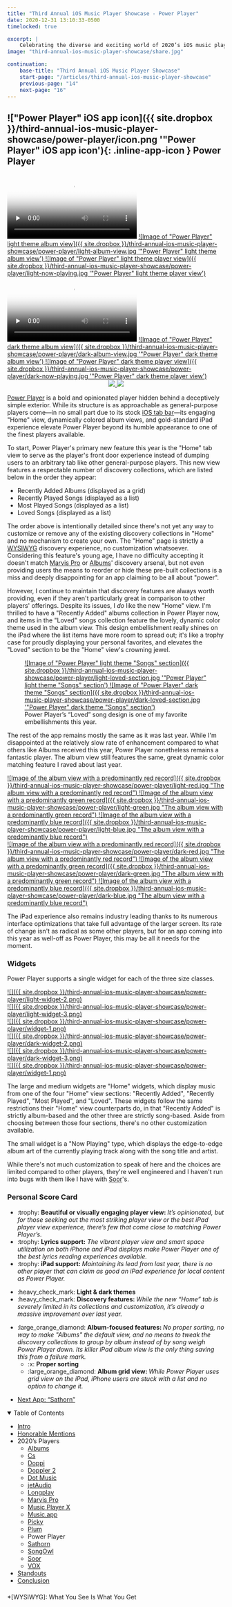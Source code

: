 ```yaml
---
title: "Third Annual iOS Music Player Showcase - Power Player"
date: 2020-12-31 13:10:33-0500
timelocked: true

excerpt: |
    Celebrating the diverse and exciting world of 2020’s iOS music players.
image: "third-annual-ios-music-player-showcase/share.jpg"

continuation:
    base-title: "Third Annual iOS Music Player Showcase"
    start-page: "/articles/third-annual-ios-music-player-showcase"
    previous-page: "14"
    next-page: "16"
---
```


<style>
    article ul li,
    article ol li {
        margin-bottom: 0;
    }
    article li ul,
    article li ol {
        margin-top: 0;
    }
</style>

## !["Power Player" iOS app icon]({{ site.dropbox }}/third-annual-ios-music-player-showcase/power-player/icon.png '"Power Player" iOS app icon'){: .inline-app-icon } Power Player

<div class="show-when-light edge-to-edge large three-images ios-screenshot">
<video controls preload="none" poster="{{ site.dropbox }}/third-annual-ios-music-player-showcase/power-player/light-usage-poster.jpg" alt="Video demonstrating 'Power Player' usage with light theme" title="Demonstrating 'Power Player' usage with light theme">
    <source src="{{ site.dropbox }}/third-annual-ios-music-player-showcase/power-player/light-usage.mp4" type="video/mp4">
    <source src="{{ site.dropbox }}/third-annual-ios-music-player-showcase/power-player/light-usage.webm" type="video/webm">
    <source src="{{ site.dropbox }}/third-annual-ios-music-player-showcase/power-player/light-usage.ogv" type="video/ogg">
    [HTML5 video tag not supported by your browser]
</video>
<a markdown="1" href="{{ site.dropbox }}/third-annual-ios-music-player-showcase/power-player/light-album-view.jpg">
![Image of "Power Player" light theme album view]({{ site.dropbox }}/third-annual-ios-music-player-showcase/power-player/light-album-view.jpg '"Power Player" light theme album view')
</a>
<a markdown="1" href="{{ site.dropbox }}/third-annual-ios-music-player-showcase/power-player/light-now-playing.jpg">
![Image of "Power Player" light theme player view]({{ site.dropbox }}/third-annual-ios-music-player-showcase/power-player/light-now-playing.jpg '"Power Player" light theme player view')
</a>
</div>
<div class="show-when-dark edge-to-edge large three-images ios-screenshot">
<video controls preload="none" poster="{{ site.dropbox }}/third-annual-ios-music-player-showcase/power-player/dark-usage-poster.jpg" alt="Video demonstrating 'Power Player' usage with dark theme" title="Demonstrating 'Power Player' usage with dark theme">
    <source src="{{ site.dropbox }}/third-annual-ios-music-player-showcase/power-player/dark-usage.mp4" type="video/mp4">
    <source src="{{ site.dropbox }}/third-annual-ios-music-player-showcase/power-player/dark-usage.webm" type="video/webm">
    <source src="{{ site.dropbox }}/third-annual-ios-music-player-showcase/power-player/dark-usage.ogv" type="video/ogg">
    [HTML5 video tag not supported by your browser]
</video>
<a markdown="1" href="{{ site.dropbox }}/third-annual-ios-music-player-showcase/power-player/dark-album-view.jpg">
![Image of "Power Player" dark theme album view]({{ site.dropbox }}/third-annual-ios-music-player-showcase/power-player/dark-album-view.jpg '"Power Player" dark theme album view')
</a>
<a markdown="1" href="{{ site.dropbox }}/third-annual-ios-music-player-showcase/power-player/dark-now-playing.jpg">
![Image of "Power Player" dark theme player view]({{ site.dropbox }}/third-annual-ios-music-player-showcase/power-player/dark-now-playing.jpg '"Power Player" dark theme player view')
</a>
</div>

<div style="text-align:center" class="inline app-download">
<a href="https://apps.apple.com/us/app/power-player-music-player/id1372545429">
<img class="show-when-light" src="{{ site.dropbox }}/third-annual-ios-music-player-showcase/light-download-on-the-app-store.svg" />
<img class="show-when-dark" src="{{ site.dropbox }}/third-annual-ios-music-player-showcase/dark-download-on-the-app-store.svg" />
</a>
</div>

[Power Player] is a bold and opinionated player hidden behind a deceptively simple exterior. While its structure is as approachable as general-purpose players come—in no small part due to its stock [iOS tab bar](https://developer.apple.com/design/human-interface-guidelines/ios/bars/tab-bars/)—its engaging "Home" view, dynamically colored album views, and gold-standard iPad experience elevate Power Player beyond its humble appearance to one of the finest players available.

To start, Power Player's primary new feature this year is the "Home" tab view to serve as the player's front door experience instead of dumping users to an arbitrary tab like other general-purpose players. This new view features a respectable number of discovery collections, which are listed below in the order they appear:

* Recently Added Albums (displayed as a grid)
* Recently Played Songs (displayed as a list)
* Most Played Songs (displayed as a list)
* Loved Songs (displayed as a list)

The order above is intentionally detailed since there's not yet any way to customize or remove any of the existing discovery collections in "Home" and no mechanism to create your own. The "Home" page is strictly a [WYSIWYG](https://en.wikipedia.org/wiki/WYSIWYG) discovery experience, no customization whatsoever. Considering this feature's young age, I have no difficulty accepting it doesn't match [Marvis Pro] or [Albums]' discovery arsenal, but not even providing users the means to reorder or hide these pre-built collections is a miss and deeply disappointing for an app claiming to be all about "power".

However, I continue to maintain that discovery features are always worth providing, even if they aren't particularly great in comparison to other players' offerings. Despite its issues, I *do* like the new "Home" view. I'm thrilled to have a "Recently Added" albums collection in Power Player now, and items in the "Loved" songs collection feature the lovely, dynamic color theme used in the album view. This design embellishment really shines on the iPad where the list items have more room to spread out; it's like a trophy case for proudly displaying your personal favorites, and elevates the "Loved" section to be the "Home" view's crowning jewel.

<figure class="inline ios-screenshot">
<a markdown="1" class="show-when-light" href="{{ site.dropbox }}/third-annual-ios-music-player-showcase/power-player/light-loved-section.jpg">
![Image of "Power Player" light theme "Songs" section]({{ site.dropbox }}/third-annual-ios-music-player-showcase/power-player/light-loved-section.jpg '"Power Player" light theme "Songs" section')
</a>
<a markdown="1" class="show-when-dark" href="{{ site.dropbox }}/third-annual-ios-music-player-showcase/power-player/dark-loved-section.jpg">
![Image of "Power Player" dark theme "Songs" section]({{ site.dropbox }}/third-annual-ios-music-player-showcase/power-player/dark-loved-section.jpg '"Power Player" dark theme "Songs" section')
</a>
<figcaption>Power Player’s “Loved” song design is one of my favorite embellishments this year.</figcaption>
</figure>

The rest of the app remains mostly the same as it was last year. While I'm disappointed at the relatively slow rate of enhancement compared to what others like Albums received this year, Power Player nonetheless remains a fantastic player. The album view still features the same, great dynamic color matching feature I raved about last year.

<div class="show-when-light three-images ios-screenshot">
<a markdown="1" href="{{ site.dropbox }}/third-annual-ios-music-player-showcase/power-player/light-red.jpg">
![Image of the album view with a predominantly red record]({{ site.dropbox }}/third-annual-ios-music-player-showcase/power-player/light-red.jpg "The album view with a predominantly red record")
</a>
<a markdown="1" href="{{ site.dropbox }}/third-annual-ios-music-player-showcase/power-player/light-green.jpg">
![Image of the album view with a predominantly green record]({{ site.dropbox }}/third-annual-ios-music-player-showcase/power-player/light-green.jpg "The album view with a predominantly green record")
</a>
<a markdown="1" href="{{ site.dropbox }}/third-annual-ios-music-player-showcase/power-player/light-blue.jpg">
![Image of the album view with a predominantly blue record]({{ site.dropbox }}/third-annual-ios-music-player-showcase/power-player/light-blue.jpg "The album view with a predominantly blue record")
</a>
</div>
<div class="show-when-dark three-images ios-screenshot">
<a markdown="1" href="{{ site.dropbox }}/third-annual-ios-music-player-showcase/power-player/dark-red.jpg">
![Image of the album view with a predominantly red record]({{ site.dropbox }}/third-annual-ios-music-player-showcase/power-player/dark-red.jpg "The album view with a predominantly red record")
</a>
<a markdown="1" href="{{ site.dropbox }}/third-annual-ios-music-player-showcase/power-player/dark-green.jpg">
![Image of the album view with a predominantly green record]({{ site.dropbox }}/third-annual-ios-music-player-showcase/power-player/dark-green.jpg "The album view with a predominantly green record")
</a>
<a markdown="1" href="{{ site.dropbox }}/third-annual-ios-music-player-showcase/power-player/dark-blue.jpg">
![Image of the album view with a predominantly blue record]({{ site.dropbox }}/third-annual-ios-music-player-showcase/power-player/dark-blue.jpg "The album view with a predominantly blue record")
</a>
</div>

The iPad experience also remains industry leading thanks to its numerous interface optimizations that take full advantage of the larger screen. Its rate of change isn't as radical as some other players, but for an app coming into this year as well-off as Power Player, this may be all it needs for the moment.

### Widgets

Power Player supports a single widget for each of the three size classes.

<div class="show-when-light box widget">
<div style="flex:0 1 40%;">
<a markdown="1" href="{{ site.dropbox }}/third-annual-ios-music-player-showcase/power-player/light-widget-2.png">
![]({{ site.dropbox }}/third-annual-ios-music-player-showcase/power-player/light-widget-2.png)
</a>
</div>
<div style="flex:0 1 40%;">
<a markdown="1" href="{{ site.dropbox }}/third-annual-ios-music-player-showcase/power-player/light-widget-3.png">
![]({{ site.dropbox }}/third-annual-ios-music-player-showcase/power-player/light-widget-3.png)
</a>
</div>
<div style="flex:0 1 20%;">
<a markdown="1" href="{{ site.dropbox }}/third-annual-ios-music-player-showcase/power-player/widget-1.png">
![]({{ site.dropbox }}/third-annual-ios-music-player-showcase/power-player/widget-1.png)
</a>
</div>
</div>
<div class="show-when-dark box widget">
<div style="flex:0 1 40%;">
<a markdown="1" href="{{ site.dropbox }}/third-annual-ios-music-player-showcase/power-player/dark-widget-2.png">
![]({{ site.dropbox }}/third-annual-ios-music-player-showcase/power-player/dark-widget-2.png)
</a>
</div>
<div style="flex:0 1 40%;">
<a markdown="1" href="{{ site.dropbox }}/third-annual-ios-music-player-showcase/power-player/dark-widget-3.png">
![]({{ site.dropbox }}/third-annual-ios-music-player-showcase/power-player/dark-widget-3.png)
</a>
</div>
<div style="flex:0 1 20%;">
<a markdown="1" href="{{ site.dropbox }}/third-annual-ios-music-player-showcase/power-player/widget-1.png">
![]({{ site.dropbox }}/third-annual-ios-music-player-showcase/power-player/widget-1.png)
</a>
</div>
</div>

The large and medium widgets are "Home" widgets, which display music from one of the four "Home" view sections: "Recently Added", "Recently Played", "Most Played", and "Loved". These widgets follow the same restrictions their "Home" view counterparts do, in that "Recently Added" is strictly album-based and the other three are strictly song-based. Aside from choosing between those four sections, there's no other customization available.

The small widget is a "Now Playing" type, which displays the edge-to-edge album art of the currently playing track along with the song title and artist.

While there's not much customization to speak of here and the choices are limited compared to other players, they're well engineered and I haven't run into bugs with them like I have with [Soor]'s.

### Personal Score Card

<div class="admonition aside">
<ul class="bare-list emoji-list">
<li><span class="bullet">:trophy:</span> <strong>Beautiful or visually engaging player view: </strong><em>It’s opinionated, but for those seeking out the most striking player view or the best iPad player view experience, there’s few that come close to matching Power Player’s.</em></li>
<li><span class="bullet">:trophy:</span> <strong>Lyrics support:</strong> <em>The vibrant player view and smart space utilization on both iPhone and iPad displays make Power Player one of the best lyrics reading experiences available.</em></li>
<li><span class="bullet">:trophy:</span> <strong>iPad support: </strong><em>Maintaining its lead from last year, there is no other player that can claim as good an iPad experience for local content as Power Player.</em></li>
</ul>

<ul class="bare-list emoji-list">
<li><span class="bullet">:heavy_check_mark:</span> <strong>Light & dark themes</strong></li>
<li><span class="bullet">:heavy_check_mark:</span> <strong>Discovery features: </strong><em>While the new “Home” tab is severely limited in its collections and customization, it’s already a massive improvement over last year.</em></li>
</ul>

<ul class="bare-list emoji-list">
<li><span class="bullet">:large_orange_diamond:</span> <strong>Album-focused features: </strong><em>No proper sorting, no way to make "Albums" the default view, and no means to tweak the discovery collections to group by album instead of by song weigh Power Player down. Its killer iPad album view is the only thing saving this from a failure mark.</em><ul class="bare-list">
    <li><span class="bullet">:x:</span> <strong>Proper sorting</strong></li>
    <li><span class="bullet">:large_orange_diamond:</span> <strong>Album grid view: </strong><em>While Power Player uses grid view on the iPad, iPhone users are stuck with a list and no option to change it.</em></li>
</ul></li>
</ul>
</div>

<ul id="blog-footer-buttons" class="button-group" style="text-align:left;">
    <li style="margin-left:0;width:auto;"><a href="/articles/third-annual-ios-music-player-showcase/16"><p class="button">Next App: “Sathorn”</p></a></li>
</ul>

<details open>
  <summary>Table of Contents</summary>

  <div class="toc" style="margin-bottom: 1.3rem;">
    <ul>
      <li><a href="/articles/third-annual-ios-music-player-showcase/">Intro</a></li>
      <li><a href="/articles/third-annual-ios-music-player-showcase/2">Honorable Mentions</a></li>
      <li>2020’s Players
        <ul>
          <li><a href="/articles/third-annual-ios-music-player-showcase/3">Albums</a></li>
          <li><a href="/articles/third-annual-ios-music-player-showcase/4">Cs</a></li>
          <li><a href="/articles/third-annual-ios-music-player-showcase/5">Doppi</a></li>
          <li><a href="/articles/third-annual-ios-music-player-showcase/6">Doppler 2</a></li>
          <li><a href="/articles/third-annual-ios-music-player-showcase/7">Dot Music</a></li>
          <li><a href="/articles/third-annual-ios-music-player-showcase/8">jetAudio</a></li>
          <li><a href="/articles/third-annual-ios-music-player-showcase/9">Longplay</a></li>
          <li><a href="/articles/third-annual-ios-music-player-showcase/10">Marvis Pro</a></li>
          <li><a href="/articles/third-annual-ios-music-player-showcase/11">Music Player X</a></li>
          <li><a href="/articles/third-annual-ios-music-player-showcase/12">Music.app</a></li>
          <li><a href="/articles/third-annual-ios-music-player-showcase/13">Picky</a></li>
          <li><a href="/articles/third-annual-ios-music-player-showcase/14">Plum</a></li>
          <li>Power Player</li>
          <li><a href="/articles/third-annual-ios-music-player-showcase/16">Sathorn</a></li>
          <li><a href="/articles/third-annual-ios-music-player-showcase/17">SongOwl</a></li>
          <li><a href="/articles/third-annual-ios-music-player-showcase/18">Soor</a></li>
          <li><a href="/articles/third-annual-ios-music-player-showcase/19">VOX</a></li>
        </ul>
      </li>
      <li><a href="/articles/third-annual-ios-music-player-showcase/20">Standouts</a></li>
      <li><a href="/articles/third-annual-ios-music-player-showcase/21">Conclusion</a></li>
    </ul>
  </div>
</details>

[Albums]: https://apps.apple.com/us/app/albums-album-focused-player/id1469948986
[Marvis Pro]: https://appaddy.wixsite.com/marvis
[Soor]: https://apps.apple.com/us/app/soor/id1439731526
[Power Player]: https://powerplayer.evenwerk.com

*[WYSIWYG]: What You See Is What You Get